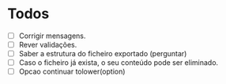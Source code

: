 # Todos
- [ ] Corrigir mensagens.
- [ ] Rever validações.
- [ ] Saber a estrutura do ficheiro exportado (perguntar)
- [ ] Caso o ficheiro já exista, o seu conteúdo
pode ser eliminado.
- [ ] Opcao continuar tolower(option)
